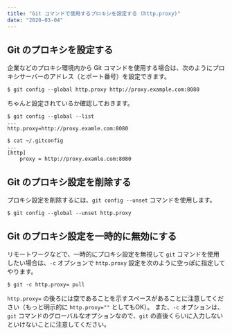```yaml
---
title: "Git コマンドで使用するプロキシを設定する (http.proxy)"
date: "2020-03-04"
---
```


Git のプロキシを設定する
----

企業などのプロキシ環境内から Git コマンドを使用する場合は、次のようにプロキシサーバーのアドレス（とポート番号）を設定できます。

```
$ git config --global http.proxy http://proxy.example.com:8080
```

ちゃんと設定されているか確認しておきます。

```
$ git config --global --list
...
http.proxy=http://proxy.examle.com:8080
```

```
$ cat ~/.gitconfig
...
[http]
	proxy = http://proxy.examle.com:8080
```


Git のプロキシ設定を削除する
----

プロキシ設定を削除するには、`git config --unset` コマンドを使用します。

```
$ git config --global --unset http.proxy
```


Git のプロキシ設定を一時的に無効にする
----

リモートワークなどで、一時的にプロキシ設定を無視して `git` コマンドを使用したい場合は、`-c` オプションで `http.proxy` 設定を次のように空っぽに指定してやります。

```
$ git -c http.proxy= pull
```

`http.proxy=` の後ろには空であることを示すスペースがあることに注意してください（もっと明示的に `http.proxy=""` としてもOK）。
また、`-c` オプションは、`git` コマンドのグローバルなオプションなので、`git` の直後くらいに入力しないといけないことに注意してください。

